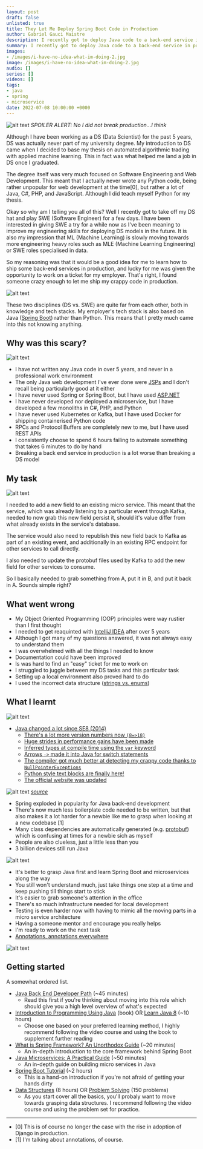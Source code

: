 ```yaml
---
layout: post
draft: false
unlisted: true
title: They Let Me Deploy Spring Boot Code in Production
author: Gabriel Gauci Maistre
description: I recently got to deploy Java code to a back-end service in production
summary: I recently got to deploy Java code to a back-end service in production
images:
- /images/i-have-no-idea-what-im-doing-2.jpg
image: /images/i-have-no-idea-what-im-doing-2.jpg
audio: []
series: []
videos: []
tags:
- java
- spring
- microservice
date: 2022-07-08 10:00:00 +0000
---
```


![alt text](/images/i-have-no-idea-what-im-doing-2.jpg "I have no idea what I'm doing")
*SPOILER ALERT: No I did not break production...I think*

Although I have been working as a DS (Data Scientist) for the past 5 years, DS was actually never part of my university degree. My introduction to DS came when I decided to base my thesis on automated algorithmic trading with applied machine learning. This in fact was what helped me land a job in DS once I graduated.

The degree itself was very much focused on Software Engineering and Web Development. This meant that I actually never wrote any Python code, being rather unpopular for web development at the time[0], but rather a lot of Java, C#, PHP, and JavaScript. Although I did teach myself Python for my thesis.

Okay so why am I telling you all of this? Well I recently got to take off my DS hat and play SWE (Software Engineer) for a few days. I have been interested in giving SWE a try for a while now as I've been meaning to improve my engineering skills for deploying DS models in the future. It is also my impression that ML (Machine Learning) is slowly moving towards more engineering heavy roles such as MLE (Machine Learning Engineering) or SWE roles specialised in data.

So my reasoning was that it would be a good idea for me to learn how to ship some back-end services in production, and lucky for me was given the opportunity to work on a ticket for my employer. That's right, I found someone crazy enough to let me ship my crappy code in production.

![alt text](/images/walk-into-mordor.jpg "Walking into Mordor")

These two disciplines (DS vs. SWE) are quite far from each other, both in knowledge and tech stacks. My employer's tech stack is also based on Java ([Spring Boot](https://www.baeldung.com/spring-boot)) rather than Python. This means that I pretty much came into this not knowing anything.

## Why was this scary?

![alt text](/images/impostor.jpg "impostor")

* I have not written any Java code in over 5 years, and never in a professional work environment
* The only Java web development I've ever done were [JSPs](https://en.wikipedia.org/wiki/Jakarta_Server_Pages) and I don't recall being particularly good at it either
* I have never used Spring or Spring Boot, but I have used [ASP.NET](https://docs.microsoft.com/en-us/aspnet/mvc/mvc4)
* I have never developed nor deployed a microservice, but I have developed a few monoliths in C#, PHP, and Python
* I have never used Kubernetes or Kafka, but I have used Docker for shipping containerised Python code
* RPCs and Protocol Buffers are completely new to me, but I have used REST APIs
* I consistently choose to spend 6 hours failing to automate something that takes 6 minutes to do by hand
* Breaking a back end service in production is a lot worse than breaking a DS model

## My task

![alt text](/images/honest-work.jpg "It's not much but it's honest work")

I needed to add a new field to an existing micro service. This meant that the service, which was already listening to a particular event through Kafka, needed to now grab this new field persist it, should it's value differ from what already exists in the service's database.

The service would also need to republish this new field back to Kafka as part of an existing event, and additionally in an existing RPC endpoint for other services to call directly.

I also needed to update the protobuf files used by Kafka to add the new field for other services to consume.

So I basically needed to grab something from A, put it in B, and put it back in A. Sounds simple right?

## What went wrong

* My Object Oriented Programming (OOP) principles were way rustier than I first thought
* I needed to get reaquinted with [IntelliJ IDEA](https://www.jetbrains.com/idea/) after over 5 years
* Although I got many of my questions answered, it was not always easy to understand them
* I was overwhelmed with all the things I needed to know
* Documentation could have been improved
* Is was hard to find an "easy" ticket for me to work on
* I struggled to juggle between my DS tasks and this particular task
* Setting up a local environment also proved hard to do
* I used the incorrect data structure ([strings vs. enums](https://forums.ni.com/t5/LabVIEW/what-is-the-advantages-disadvantages-of-an-enum-vs-strings-for/td-p/2301458))

## What I learnt

![alt text](/images/expert.png "I'm totally an expert now")

* [Java changed a lot since SE8 (2014)](https://advancedweb.hu/new-language-features-since-java-8-to-18/)
  * [There's a lot more version numbers now `(8=>18)`](https://en.wikipedia.org/wiki/Java_version_history)
  * [Huge strides in performance gains have been made](https://advancedweb.hu/a-categorized-list-of-all-java-and-jvm-features-since-jdk-8-to-18/#performance-improvements)
  * [Inferred types at compile time using the `var` keyword](https://advancedweb.hu/new-language-features-since-java-8-to-18/#local-variable-type-inference)
  * [Arrows `->` made it into Java for switch statements](https://advancedweb.hu/new-language-features-since-java-8-to-18/#switch-expressions)
  * [The compiler got much better at detecting my crappy code thanks to `NullPointerExceptions`](https://advancedweb.hu/new-language-features-since-java-8-to-18/#helpful-nullpointerexceptions)
  * [Python style text blocks are finally here!](https://advancedweb.hu/new-language-features-since-java-8-to-18/#text-blocks)
  * [The official website was updated]([java.com](https://www.java.com/))

![alt text](/images/new-javacom.gif "Java.com was updated after an eternity")
*[source](https://old.reddit.com/r/ProgrammerHumor/comments/v0c9ox/after_an_eternity_javacom_has_updated_its_homepage/)*

* Spring exploded in popularity for Java back-end development
* There's now much less boilerplate code needed to be written, but that also makes it a lot harder for a newbie like me to grasp when looking at a new codebase [1]
* Many class dependencies are automatically generated (e.g. [protobuf](https://developers.google.com/protocol-buffers/docs/reference/java-generated)) which is confusing at times for a newbie sich as myself
* People are also clueless, just a little less than you
* 3 billion devices still run Java

![alt text](/images/3-billion-devices-run-java.png "3 Billion Devices Still Run Java")

* It's better to grasp Java first and learn Spring Boot and microservices along the way
* You still won't understand much, just take things one step at a time and keep pushing till things start to stick
* It's easier to grab someone's attention in the office
* There's so much infrastructure needed for local development
* Testing is even harder now with having to mimic all the moving parts in a micro service architecture
* Having a someone mentor and encourage you really helps
* I'm ready to work on the next task
* [Annotations, annotations everywhere](https://www.baeldung.com/spring-boot-annotations)


![alt text](/images/mason-annotations.png "The annotations Mason, what do they mean?")

## Getting started

A somewhat ordered list.

* [Java Back End Developer Path](https://www.devoxify.com/posts/the-definitive-guide-to-java-backend-developer-career-path/) (~45 minutes)
  * Read this first if you're thinking about moving into this role which should give you a high level overview of what's expected
* [Introduction to Programming Using Java](https://math.hws.edu/javanotes/) (book) OR [Learn Java 8](https://www.youtube.com/watch?v=grEKMHGYyns) (~10 hours)
  * Choose one based on your preferred learning method, I highly recommend following the video course and using the book to supplement further reading
* [What is Spring Framework? An Unorthodox Guide](https://www.marcobehler.com/guides/spring-framework) (~20 minutes)
  * An in-depth introduction to the core framework behind Spring Boot
* [Java Microservices: A Practical Guide](https://www.marcobehler.com/guides/java-microservices-a-practical-guide) (~50 minutes)
  * An in-depth guide on building micro services in Java
* [Spring Boot Tutorial](https://www.freecodecamp.org/news/spring-boot-tutorial-build-fast-modern-java-app/) (~2 hours)
  * This is a hand-on introduction if you're not afraid of getting your hands dirty
* [Data Structures](https://www.youtube.com/watch?v=RBSGKlAvoiM) (8 hours) OR [Problem Solving](https://neetcode.io/) (150 problems)
  * As you start cover all the basics, you'll probaly want to move towards grasping data structures. I recommend following the video course and using the problem set for practice.

---

* [0] This is of course no longer the case with the rise in adoption of Django in production.
* [1] I'm talking about annotations, of course.